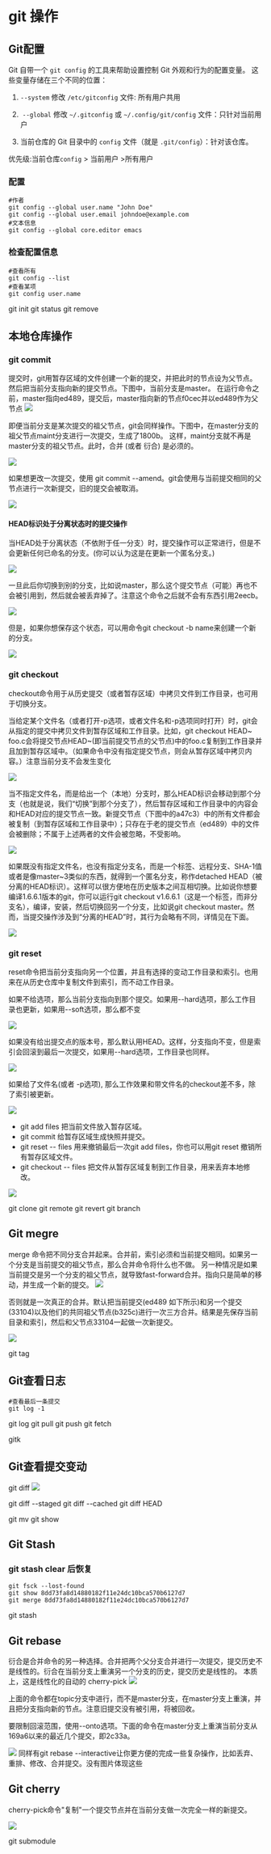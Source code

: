 git 操作
==============

## Git配置
Git 自带一个 `git config` 的工具来帮助设置控制 Git 外观和行为的配置变量。 这些变量存储在三个不同的位置：

1.  `--system` 修改 `/etc/gitconfig` 文件: 所有用户共用

2.   `--global` 修改 `~/.gitconfig` 或 `~/.config/git/config` 文件：只针对当前用户

3.  当前仓库的 Git 目录中的 `config` 文件（就是 `.git/config`）：针对该仓库。

优先级:当前仓库`config` > 当前用户 >所有用户


### 配置

```shell
#作者
git config --global user.name "John Doe"
git config --global user.email johndoe@example.com
#文本信息
git config --global core.editor emacs
```

### 检查配置信息
```shell
#查看所有
git config --list
#查看某项
git config user.name
```

git init
git status
git remove

##  本地仓库操作

### git commit
提交时，git用暂存区域的文件创建一个新的提交，并把此时的节点设为父节点。然后把当前分支指向新的提交节点。下图中，当前分支是master。 在运行命令之前，master指向ed489，提交后，master指向新的节点f0cec并以ed489作为父节点
![](img/commit-master.svg)

即便当前分支是某次提交的祖父节点，git会同样操作。下图中，在master分支的祖父节点maint分支进行一次提交，生成了1800b。 这样，maint分支就不再是master分支的祖父节点。此时，合并 (或者 衍合) 是必须的。

![](img/commit-maint.svg)

如果想更改一次提交，使用 git commit --amend。git会使用与当前提交相同的父节点进行一次新提交，旧的提交会被取消。

![](img/commit-amend.svg)

#### HEAD标识处于分离状态时的提交操作
当HEAD处于分离状态（不依附于任一分支）时，提交操作可以正常进行，但是不会更新任何已命名的分支。(你可以认为这是在更新一个匿名分支。)

![](img/commit-detached.svg)

一旦此后你切换到别的分支，比如说master，那么这个提交节点（可能）再也不会被引用到，然后就会被丢弃掉了。注意这个命令之后就不会有东西引用2eecb。

![](img/checkout-after-detached.svg)

但是，如果你想保存这个状态，可以用命令git checkout -b name来创建一个新的分支。

![](img/checkout-b-detached.svg)

### git checkout
checkout命令用于从历史提交（或者暂存区域）中拷贝文件到工作目录，也可用于切换分支。

当给定某个文件名（或者打开-p选项，或者文件名和-p选项同时打开）时，git会从指定的提交中拷贝文件到暂存区域和工作目录。比如，git checkout HEAD~ foo.c会将提交节点HEAD~(即当前提交节点的父节点)中的foo.c复制到工作目录并且加到暂存区域中。（如果命令中没有指定提交节点，则会从暂存区域中拷贝内容。）注意当前分支不会发生变化

![](img/checkout-files.svg)

当不指定文件名，而是给出一个（本地）分支时，那么HEAD标识会移动到那个分支（也就是说，我们“切换”到那个分支了），然后暂存区域和工作目录中的内容会和HEAD对应的提交节点一致。新提交节点（下图中的a47c3）中的所有文件都会被复制（到暂存区域和工作目录中）；只存在于老的提交节点（ed489）中的文件会被删除；不属于上述两者的文件会被忽略，不受影响。

![](img/checkout-branch.svg)

如果既没有指定文件名，也没有指定分支名，而是一个标签、远程分支、SHA-1值或者是像master~3类似的东西，就得到一个匿名分支，称作detached HEAD（被分离的HEAD标识）。这样可以很方便地在历史版本之间互相切换。比如说你想要编译1.6.6.1版本的git，你可以运行git checkout v1.6.6.1（这是一个标签，而非分支名），编译，安装，然后切换回另一个分支，比如说git checkout master。然而，当提交操作涉及到“分离的HEAD”时，其行为会略有不同，详情见在下面。

![](img/checkout-detached.svg)

### git reset
reset命令把当前分支指向另一个位置，并且有选择的变动工作目录和索引。也用来在从历史仓库中复制文件到索引，而不动工作目录。

如果不给选项，那么当前分支指向到那个提交。如果用--hard选项，那么工作目录也更新，如果用--soft选项，那么都不变

![](img/reset-commit.svg)

如果没有给出提交点的版本号，那么默认用HEAD。这样，分支指向不变，但是索引会回滚到最后一次提交，如果用--hard选项，工作目录也同样。

![](img/reset.svg)

如果给了文件名(或者 -p选项), 那么工作效果和带文件名的checkout差不多，除了索引被更新。

![](img/reset-files.svg)


+ git add files 把当前文件放入暂存区域。
+ git commit 给暂存区域生成快照并提交。
+ git reset -- files 用来撤销最后一次git add files，你也可以用git reset 撤销所有暂存区域文件。
+ git checkout -- files 把文件从暂存区域复制到工作目录，用来丢弃本地修改。

![](img/basic-usage.svg)

git clone
git remote
git revert
git branch

##  Git megre
merge 命令把不同分支合并起来。合并前，索引必须和当前提交相同。如果另一个分支是当前提交的祖父节点，那么合并命令将什么也不做。 另一种情况是如果当前提交是另一个分支的祖父节点，就导致fast-forward合并。指向只是简单的移动，并生成一个新的提交。
![](img/merge-ff.svg)

否则就是一次真正的合并。默认把当前提交(ed489 如下所示)和另一个提交(33104)以及他们的共同祖父节点(b325c)进行一次三方合并。结果是先保存当前目录和索引，然后和父节点33104一起做一次新提交。

![](img/merge.svg)

git tag

## Git查看日志
```shell
#查看最后一条提交
git log -1
```

git log
git pull
git push
git fetch

gitk

## Git查看提交变动
git diff
![](img/diff.svg)

git diff --staged
git diff --cached
git diff HEAD

git mv
git show
## Git Stash

### git stash clear 后恢复
```shell
git fsck --lost-found
git show 8dd73fa8d14880182f11e24dc10bca570b6127d7
git merge 8dd73fa8d14880182f11e24dc10bca570b6127d7
```

git stash

## Git rebase
衍合是合并命令的另一种选择。合并把两个父分支合并进行一次提交，提交历史不是线性的。衍合在当前分支上重演另一个分支的历史，提交历史是线性的。 本质上，这是线性化的自动的 cherry-pick
![](img/rebase.svg)

上面的命令都在topic分支中进行，而不是master分支，在master分支上重演，并且把分支指向新的节点。注意旧提交没有被引用，将被回收。

要限制回滚范围，使用--onto选项。下面的命令在master分支上重演当前分支从169a6以来的最近几个提交，即2c33a。

![](img/rebase-onto.svg)
同样有git rebase --interactive让你更方便的完成一些复杂操作，比如丢弃、重排、修改、合并提交。没有图片体现这些



## Git cherry
cherry-pick命令"复制"一个提交节点并在当前分支做一次完全一样的新提交。

![](img/cherry-pick.svg)

git submodule

